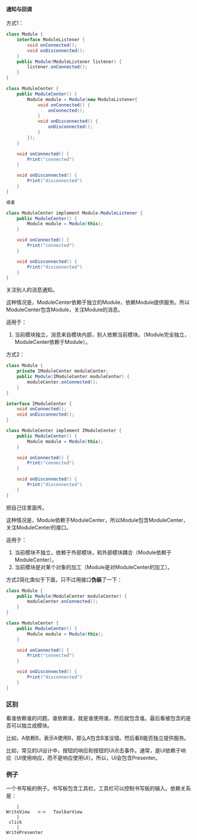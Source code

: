 #### 通知与回调

方式1：

```java
class Module {
    interface ModuleListener {
        void onConnected();
        void onDisconnected();
    }
    public Module(ModuleListener listener) {
        listener.onConnected();
    }
}

class ModuleCenter {
    public ModuleCenter() {
        Module module = Module(new ModuleListener{
            void onConnected() {
                onConnected();
            }
            void onDisconnected() {
                onDisconnected();
            }
        });
    }

    void onConnected() {
        Print("connected")
    }

    void onDisconnected() {
        Print("disconnected")
    }
}

或者

class ModuleCenter implement Module.ModuleListener {
    public ModuleCenter() {
        Module module = Module(this);
    }

    void onConnected() {
        Print("connected")
    }

    void onDisconnected() {
        Print("disconnected")
    }
}
```

关注别人的消息通知。

这种情况是，ModuleCenter依赖于独立的Module，依赖Module提供服务。所以ModuleCenter包含Module，关注Module的消息。

适用于：
1. 当前模块独立，消息来自模块内部，别人依赖当前模块。（Module完全独立，ModuleCenter依赖于Module）。

方式2：

```java
class Module {
    private IModuleCenter moduleCenter;
    public Module(IModuleCenter moduleCenter) {
        moduleCenter.onConnected();
    }
}

interface IModuleCenter {
    void onConnected();
    void onDisconnected();
}

class ModuleCenter implement IModuleCenter {
    public ModuleCenter() {
        Module module = Module(this);
    }

    void onConnected() {
        Print("connected")
    }

    void onDisconnected() {
        Print("disconnected")
    }
}
```

把自己往里面传。

这种情况是，Module依赖于ModuleCenter，所以Module包含ModuleCenter，关注ModuleCenter的接口。

适用于：
1. 当前模块不独立，依赖于外部模块，和外部模块耦合（Module依赖于ModuleCenter）。
2. 当前模块是对某个对象的加工（Module是对ModuleCenter的加工）。

方式2简化类似于下面，只不过用接口**伪装**了一下：

```java
class Module {
    public Module(ModuleCenter moduleCenter) {
        moduleCenter.onConnected();
    }
}

class ModuleCenter {
    public ModuleCenter() {
        Module module = Module(this);
    }

    void onConnected() {
        Print("connected")
    }

    void onDisconnected() {
        Print("disconnected")
    }
}
```

### 区别

看谁依赖谁的问题。谁依赖谁，就是谁使用谁，然后就包含谁。最后看被包含的是否可以独立成模块。

比如，A依赖B，表示A使用B，那么A包含B准没错。然后看B能否独立提供服务。

比如，常见的UI设计中，按钮的响应和按钮的UI点击事件。通常，是UI依赖于响应（UI使用响应，而不是响应使用UI）。所以，UI会包含Presenter。

### 例子

一个书写板的例子。书写板包含工具栏，工具栏可以控制书写板的输入。依赖关系是：

```shell
    |
WriteView   <->   ToolbarView
    |
 click
    |
WritePresenter
```
